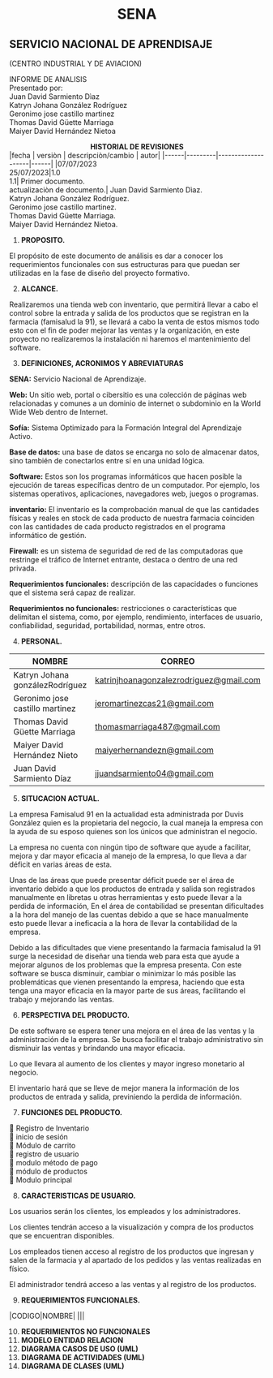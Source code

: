 
#  <h1><center>**SENA**</center></h1>

## <h2>SERVICIO NACIONAL DE APRENDISAJE </h2>
(CENTRO INDUSTRIAL Y DE AVIACION)

INFORME DE ANALISIS <br>
Presentado por:<br>
Juan David Sarmiento Dìaz <br>
Katryn Johana González Rodríguez<br>
Geronimo jose castillo martinez<br>
Thomas David Güette Marriaga<br>
Maiyer David Hernández Nietoa<br>

**<center>HISTORIAL DE REVISIONES</center>**
|fecha | versiòn | descripciòn/cambio | autor|
|------|---------|--------------------|------|
|07/07/2023 <br> 25/07/2023|1.0 <br> 1.1| Primer documento. <br> actualizaciòn de documento.| Juan David Sarmiento Dìaz. <br> Katryn Johana González Rodríguez. <br> Geronimo jose castillo martinez. <br> Thomas David Güette Marriaga. <br> Maiyer David Hernández Nietoa.

1. **PROPOSITO.** <br>

El propósito de este documento de análisis es dar a conocer los requerimientos
funcionales con sus estructuras para que puedan ser utilizadas en la fase de diseño
del proyecto formativo.

2. **ALCANCE.** <br>

Realizaremos una tienda web con inventario, que permitirá llevar a cabo el control
sobre la entrada y salida de los productos que se registran en la farmacia (famisalud
la 91), se llevará a cabo la venta de estos mismos todo esto con el fin de poder
mejorar las ventas y la organización, en este proyecto no realizaremos la instalación
ni haremos el mantenimiento del software.

3. **DEFINICIONES, ACRONIMOS Y ABREVIATURAS** <br>

**SENA:** Servicio Nacional de Aprendizaje. <br>

**Web:** Un sitio web, portal o cibersitio es una colección de páginas web relacionadas y comunes a un dominio de internet o subdominio en la World Wide Web dentro de Internet. <br>

**Sofía:** Sistema Optimizado para la Formación Integral del Aprendizaje Activo. <br>

**Base de datos:** una base de datos se encarga no solo de almacenar datos, sino también de conectarlos entre sí en una unidad lógica. <br>

**Software:** Estos son los programas informáticos que hacen posible la ejecución de
tareas específicas dentro de un computador. Por ejemplo, los sistemas operativos, aplicaciones, navegadores web, juegos o programas. <br>

**inventario:** El inventario es la comprobación manual de que las cantidades físicas y reales en stock de cada producto de nuestra farmacia coinciden con las cantidades
de cada producto registrados en el programa informático de gestión. <br>

**Firewall:** es un sistema de seguridad de red de las computadoras que restringe el tráfico de Internet entrante, destaca o dentro de una red privada. <br>

**Requerimientos funcionales:** descripción de las capacidades o funciones que el sistema será capaz de realizar. <br>

**Requerimientos no funcionales:** restricciones o características que delimitan el sistema, como, por ejemplo, rendimiento, interfaces de usuario,
confiabilidad, seguridad, portabilidad, normas, entre otros. <br>

4. **PERSONAL.** <br>

|**NOMBRE**|**CORREO**|**TELEFONO**|
|----------|----------|------------|
|Katryn Johana gonzálezRodríguez |katrinjhoanagonzalezrodriguez@gmail.com|3022349798|
|Geronimo jose castillo martinez |jeromartinezcas21@gmail.com|3206926305|
|Thomas David Güette Marriaga|thomasmarriaga487@gmail.com|3003687800|
|Maiyer David Hernández Nieto|maiyerhernandezn@gmail.com|3046722344|
|Juan David Sarmiento Díaz|jjuandsarmiento04@gmail.com|3042285552|

5. **SITUCACION ACTUAL.** <br>

La empresa Famisalud 91 en la actualidad esta administrada por Duvis González quien es la propietaria del negocio, la cual maneja la empresa con la ayuda de su esposo quienes son los únicos que administran el negocio. <br>

La empresa no cuenta con ningún tipo de software que ayude a facilitar, mejora y dar mayor eficacia al manejo de la empresa, lo que lleva a dar déficit en varias áreas de esta. <br>

Unas de las áreas que puede presentar déficit puede ser el área de inventario debido a que los productos de entrada y salida son registrados
manualmente en libretas u otras herramientas y esto puede llevar a la perdida de información, En el área de contabilidad se presentan dificultades
a la hora del manejo de las cuentas debido a que se hace manualmente esto puede llevar a ineficacia a la hora de llevar la contabilidad de la empresa. <br>

Debido a las dificultades que viene presentando la farmacia famisalud la 91 surge la necesidad de diseñar una tienda web para esta que ayude a mejorar algunos de los problemas que la empresa presenta. Con este software se busca disminuir, cambiar o minimizar lo más posible las problemáticas que vienen presentando la empresa, haciendo que esta tenga una mayor eficacia en la mayor parte de sus áreas, facilitando el trabajo y mejorando las ventas. <br>

6. **PERSPECTIVA DEL PRODUCTO.** <br>

De este software se espera tener una mejora en el área de las ventas y la administración de la empresa. Se busca facilitar el trabajo administrativo sin disminuir las ventas y brindando una mayor eficacia. <br>

Lo que llevara al aumento de los clientes y mayor ingreso monetario al
negocio. <br>

El inventario hará que se lleve de mejor manera la información de los productos de entrada y salida, previniendo la perdida de información. <br>

7. **FUNCIONES DEL PRODUCTO.** <br>

 Registro de Inventario <br>
 inicio de sesión <br>
 Módulo de carrito <br>
 registro de usuario <br>
 modulo método de pago <br>
 módulo de productos <br>
 Modulo principal <br>

8. **CARACTERISTICAS DE USUARIO.** <br>

Los usuarios serán los clientes, los empleados y los administradores. <br>

Los clientes tendrán acceso a la visualización y compra de los productos que se encuentran disponibles. <br>

Los empleados tienen acceso al registro de los productos que ingresan y salen de la farmacia y al apartado de los pedidos y las ventas realizadas en físico. <br>

El administrador tendrá acceso a las ventas y al registro de los productos. <br>

9. **REQUERIMIENTOS FUNCIONALES.** <br>

|CODIGO|NOMBRE|
|||

10. **REQUERIMIENTOS NO FUNCIONALES** <br>
11. **MODELO ENTIDAD RELACION** <br>
12. **DIAGRAMA CASOS DE USO (UML)** <br>
13. **DIAGRAMA DE ACTIVIDADES (UML)** <br>
14. **DIAGRAMA DE CLASES (UML)** <br>